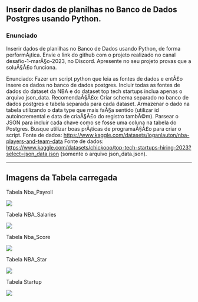 ## Inserir dados de planilhas no Banco de Dados Postgres usando Python.

### Enunciado

Inserir dados de planilhas no Banco de Dados usando Python, de forma performÃ¡tica.
Envie o link do github com o projeto realizado no canal desafio-1-marÃ§o-2023, no Discord. Apresente no seu projeto provas que a soluÃ§Ã£o funciona. 

Enunciado: Fazer um script python que leia as fontes de dados e entÃ£o insere os dados no banco de dados postgres. Incluir todas as fontes de dados do dataset da NBA e do dataset top tech startups inclua apenas o arquivo json_data.
RecomendaÃ§Ã£o: Criar schema separado no banco de dados postgres e tabela separada para cada dataset. Armazenar o dado na tabela utilizando o data type que mais faÃ§a sentido (utilizar id autoincremental e data de criaÃ§Ã£o do registro tambÃ©m). Parsear o JSON para incluir cada chave como se fosse uma coluna na tabela do Postgres. Busque utilizar boas prÃ¡ticas de programaÃ§Ã£o para criar o script.
Fonte de dados: https://www.kaggle.com/datasets/loganlauton/nba-players-and-team-data
Fonte de dados: https://www.kaggle.com/datasets/chickooo/top-tech-startups-hiring-2023?select=json_data.json (somente o arquivo json_data.json).
___________________________________________________________________________________________

## Imagens da Tabela carregada

Tabela Nba_Payroll

![](imagens/tabelaNBA_Payroll_Carregada.png)

Tabela NBA_Salaries

![](imagens/tabelaNBA_Salaries_Carregada.png)

Tabela Nba_Score

![](imagens/tabelaNBA_Score_Carregada.png)

Tabela NBA_Star

![](imagens/tabelaNBA_Star_Carregada.png)

Tabela Startup

![](imagens/tabelaStartup_Carregada.png)
